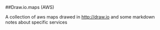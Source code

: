 ##Draw.io.maps (AWS)

A collection of aws maps drawed in http://draw.io and some markdown notes about specific services